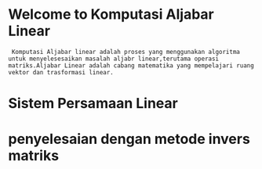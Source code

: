 # Welcome to Komputasi Aljabar Linear
     
     Komputasi Aljabar linear adalah proses yang menggunakan algoritma untuk menyelesesaikan masalah aljabr linear,terutama operasi matriks.Aljabar Linear adalah cabang matematika yang mempelajari ruang vektor dan trasformasi linear.
# Sistem Persamaan Linear
# penyelesaian dengan metode invers matriks



